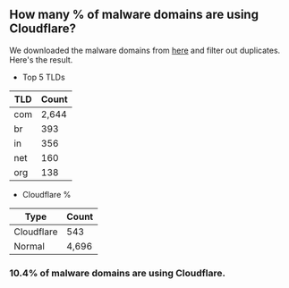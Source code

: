 ## How many % of malware domains are using Cloudflare?


We downloaded the malware domains from [here](https://urlhaus.abuse.ch) and filter out duplicates.
Here's the result.


[//]: # (start replacement)


- Top 5 TLDs

| TLD | Count |
| --- | --- |
| com | 2,644 |
| br | 393 |
| in | 356 |
| net | 160 |
| org | 138 |


- Cloudflare %

| Type | Count |
| --- | --- |
| Cloudflare | 543 |
| Normal | 4,696 |


### 10.4% of malware domains are using Cloudflare.